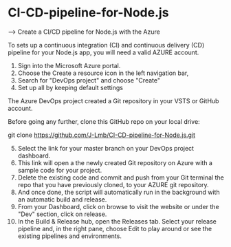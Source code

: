 # CI-CD-pipeline-for-Node.js
--> Create a CI/CD pipeline for Node.js with the Azure

To sets up a continuous integration (CI) and continuous delivery (CD) pipeline for your Node.js app, you will need a valid AZURE account.

1. Sign into the Microsoft Azure portal.
2. Choose the Create a resource icon in the left navigation bar,
3. Search for "DevOps project" and choose "Create"
4. Set up all by keeping default settings

The Azure DevOps project created a Git repository in your VSTS or GitHub account. 

Before going any further, clone this GitHub repo on your local drive:

git clone https://github.com/J-Lmb/CI-CD-pipeline-for-Node.js.git

5. Select the link for your master branch on your DevOps project dashboard.
6. This link will open a the newly created Git repository on Azure with a sample code for your project.
7. Delete the existing code and commit and push from your Git terminal the repo that you have previously cloned, to your AZURE git repository.
8. And once done, the script will automatically run in the background with an automatic build and release.
9. From your Dashboard, click on browse to visit the website or under the "Dev" section, click on release.
10. In the Build & Release hub, open the Releases tab. Select your release pipeline and, in the right pane, choose Edit to play around or see the existing pipelines and environments.

